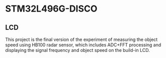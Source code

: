 # STM32L496G-DISCO
## LCD
This project is the final version of the experiment of measuring the object speed using HB100 radar sensor, which includes ADC+FFT processing and displaying the signal frequency and object speed on the build-in LCD.
